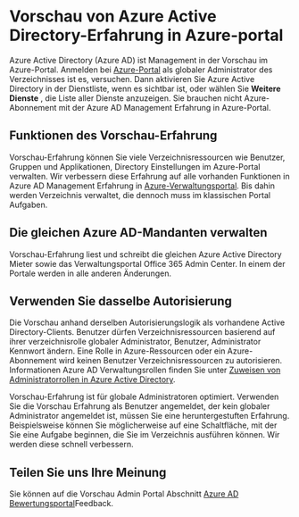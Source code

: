 <properties
    pageTitle="Azure Active Directory Vorschau Explainer | Microsoft Azure"
    description="Ein Thema, das erklärt die Unterschiede zwischen Azure Active Directory im klassischen Portal und Azure Active Directory Vorschau in Azure-Portal."
    services="active-directory"
    documentationCenter=""
    authors="curtand"
    manager="femila"
    editor=""/>

<tags
    ms.service="active-directory"
    ms.workload="identity"
    ms.tgt_pltfrm="na"
    ms.devlang="na"
    ms.topic="article"
    ms.date="09/12/2016"
    ms.author="curtand"/>


# <a name="preview-of-the-azure-active-directory-management-experience-in-the-azure-portal"></a>Vorschau von Azure Active Directory-Erfahrung in Azure-portal

Azure Active Directory (Azure AD) ist Management in der Vorschau im Azure-Portal. Anmelden bei [Azure-Portal](https://portal.azure.com) als globaler Administrator des Verzeichnisses ist es, versuchen. Dann aktivieren Sie Azure Active Directory in der Dienstliste, wenn es sichtbar ist, oder wählen Sie **Weitere Dienste** , die Liste aller Dienste anzuzeigen. Sie brauchen nicht Azure-Abonnement mit der Azure AD Management Erfahrung in Azure-Portal.


## <a name="capabilities-of-the-preview-experience"></a>Funktionen des Vorschau-Erfahrung

Vorschau-Erfahrung können Sie viele Verzeichnisressourcen wie Benutzer, Gruppen und Applikationen, Directory Einstellungen im Azure-Portal verwalten. Wir verbessern diese Erfahrung auf alle vorhanden Funktionen in Azure AD Management Erfahrung in [Azure-Verwaltungsportal](https://manage.windowsazure.com). Bis dahin werden Verzeichnis verwaltet, die dennoch muss im klassischen Portal Aufgaben.

## <a name="manage-the-same-azure-ad-tenants"></a>Die gleichen Azure AD-Mandanten verwalten

Vorschau-Erfahrung liest und schreibt die gleichen Azure Active Directory Mieter sowie das Verwaltungsportal Office 365 Admin Center. In einem der Portale werden in alle anderen Änderungen.

## <a name="use-the-same-authorization-logic"></a>Verwenden Sie dasselbe Autorisierung

Die Vorschau anhand derselben Autorisierungslogik als vorhandene Active Directory-Clients. Benutzer dürfen Verzeichnisressourcen basierend auf ihrer verzeichnisrolle globaler Administrator, Benutzer, Administrator Kennwort ändern. Eine Rolle in Azure-Ressourcen oder ein Azure-Abonnement wird keinen Benutzer Verzeichnisressourcen zu autorisieren. Informationen Azure AD Verwaltungsrollen finden Sie unter [Zuweisen von Administratorrollen in Azure Active Directory](active-directory-assign-admin-roles.md). 

Vorschau-Erfahrung ist für globale Administratoren optimiert. Verwenden Sie die Vorschau Erfahrung als Benutzer angemeldet, der kein globaler Administrator angemeldet ist, müssen Sie eine heruntergestuften Erfahrung. Beispielsweise können Sie möglicherweise auf eine Schaltfläche, mit der Sie eine Aufgabe beginnen, die Sie im Verzeichnis ausführen können. Wir werden diese schnell verbessern.
 
## <a name="tell-us-what-you-think"></a>Teilen Sie uns Ihre Meinung

Sie können auf die Vorschau Admin Portal Abschnitt [Azure AD Bewertungsportal](https://social.msdn.microsoft.com/Forums/home?forum=WindowsAzureAD&filter=alltypes&sort=lastpostdesc)Feedback.
